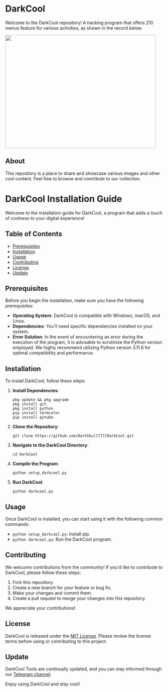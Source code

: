 
# DarkCool

Welcome to the DarkCool repository! A hacking program that offers 210 menus feature for various activities, as shown in the record below.

<img src="https://github.com/DarkSkull777/DarkCool/raw/main/Rec/lv_0_20240201002048.gif" width="480" height="360">

## About

This repository is a place to share and showcase various images and other cool content. Feel free to browse and contribute to our collection.

# DarkCool Installation Guide

Welcome to the installation guide for DarkCool, a program that adds a touch of coolness to your digital experience!

## Table of Contents
- [Prerequisites](#prerequisites)
- [Installation](#installation)
- [Usage](#usage)
- [Contributing](#contributing)
- [License](#license)
- [Update](#update)

## Prerequisites

Before you begin the installation, make sure you have the following prerequisites:

- **Operating System**: DarkCool is compatible with Windows, macOS, and Linux.
- **Dependencies**: You'll need specific dependencies installed on your system.
- **Error Solution**: In the event of encountering an error during the execution of the program, it is advisable to scrutinize the Python version employed. We highly recommend utilizing Python version 3.11.6 for optimal compatibility and performance.

## Installation

To install DarkCool, follow these steps:

1. **Install Dependencies**:

   ```
   pkg update && pkg upgrade
   pkg install git
   pkg install python
   pip install termcolor
   pip install pytube
   ```

2. **Clone the Repository**:

   ```
   git clone https://github.com/DarkSkull777/DarkCool.git
   ```

3. **Navigate to the DarkCool Directory**:

   ```
   cd DarkCool
   ```

4. **Compile the Program**:

   ```
   python setup_darkcool.py
   ```

5. **Run DarkCool**:

   ```
   python darkcool.py
   ```

## Usage

Once DarkCool is installed, you can start using it with the following common commands:

- `python setup_darkcool.py`: Install pip.
- `python darkcool.py`: Run the DarkCool program.

## Contributing

We welcome contributions from the community! If you'd like to contribute to DarkCool, please follow these steps:

1. Fork this repository.
2. Create a new branch for your feature or bug fix.
3. Make your changes and commit them.
4. Create a pull request to merge your changes into this repository.

We appreciate your contributions!

## License

DarkCool is released under the [MIT License](LICENSE.md). Please review the license terms before using or contributing to this project.

## Update

DarkCool Tools are continually updated, and you can stay informed through our [Telegram channel](https://t.me/dymlescode).

Enjoy using DarkCool and stay cool!
